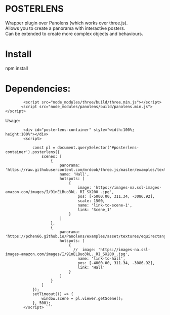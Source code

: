 POSTERLENS  
===     

Wrapper plugin over Panolens (which works over three.js).  
Allows you to create a panorama with interactive posters.  
Can be extended to create more complex objects and behaviours.  

Install
===
npm install

Dependencies:
===
`        <script src="node_modules/three/build/three.min.js"></script>`  
`       <script src="node_modules/panolens/build/panolens.min.js"></script>`  


Usage:  
```
        <div id="posterlens-container" style="width:100%; height:100%"></div>
        <script>

            const pl = document.querySelector('#posterlens-container').posterlens({ 
                scenes: [
                    {
                        panorama: 'https://raw.githubusercontent.com/mrdoob/three.js/master/examples/textures/2294472375_24a3b8ef46_o.jpg',
                        name: 'Hall',
                        hotspots: [
                            {
                                image: 'https://images-na.ssl-images-amazon.com/images/I/91nELBuo3kL._RI_SX200_.jpg',
                                pos: [-5000.00, 311.34, -3086.92],
                                scale: 1500,
                                name: 'link-to-scene-1',
                                link: 'Scene_1'
                            }
                        ]
                    },
                    {
                        panorama: 'https://pchen66.github.io/Panolens/examples/asset/textures/equirectangular/field.jpg',
                        hotspots: [
                            {
                              //  image: 'https://images-na.ssl-images-amazon.com/images/I/91nELBuo3kL._RI_SX200_.jpg',
                                name: 'link-to-hall',
                                pos: [-4000.00, 311.34, -3086.92],
                                link: 'Hall'
                            }
                        ]
                    }
                ]
            });
            setTimeout(() => {
                window.scene = pl.viewer.getScene();
            }, 500);
        </script> ```

